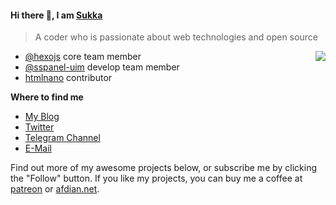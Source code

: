 #### Hi there 👋, I am [Sukka](https://skk.moe)

> A coder who is passionate about web technologies and open source

<img src="https://github-readme-stats.mrdulin.vercel.app/api?username=sukkaw&show_icons=true&hide_border=true&icon_color=586069&title_color=a0a9af" align="right">

- [@hexojs](https://github.com/hexojs) core team member
- [@sspanel-uim](https://github.com/sspanel-uim) develop team member
- [htmlnano](https://github.com/posthtml/htmlnano) contributor

**Where to find me**

- [My Blog](https://blog.skk.moe)
- [Twitter](https://twitter.com/isukkaw)
- [Telegram Channel](https://t.me/s/sukkachannel)
- [E-Mail](mailto:github_at_skk_dot_moe)

Find out more of my awesome projects below, or subscribe me by clicking the "Follow" button. If you like my projects, you can buy me a coffee at [patreon](https://www.patreon.com/sukkaw) or [afdian.net](https://afdian.net/@sukka).
